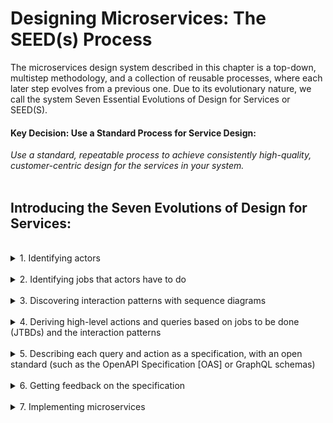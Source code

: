 # Designing Microservices: The SEED(s) Process

The microservices design system described in this chapter is a top-down, multistep 
methodology, and a collection of reusable processes, where each later step evolves
from a previous one. Due to its evolutionary nature, we call the system Seven Essential 
Evolutions of Design for Services or SEED(S).

#### **Key Decision: Use a Standard Process for Service Design:**
*Use a standard, repeatable process to achieve consistently high-quality, customer-centric 
design for the services in your system.*  
</br>

## Introducing the Seven Evolutions of Design for Services:
</br>
<details>
<summary>1. Identifying actors</summary>
</br>
SEED(S) takes a distinctly customer-centric approach, viewing as products the services 
it is used to design. By now the “APIs are products” mantra is not particularly novel. Typical plagues of API and service design in our industry are overabstraction and lack of clarity regarding user needs. Too many APIs are simply exposures of some database tables over HTTP or an attempt to provide direct networked access into application internals, via remote procedure calls (RPCs). 

#### **Key Decision: Scope Service Design Using Key Actors**
*Start service design by identifying key actors in your domain, to achieve customer-centric 
scoping of the capabilities represented by the services.*   
</br>

There are several fundamental rules for identifying the right set of actors for your goals:
1. Identifying the boundaries of what key traits differentiate various actors of 
our design is more important than identifying an excruciating level of detail for 
who the actors are.  
2. Overlapping or too-broad actor definitions are usually red flags.  
3. These needs and behaviors that distinguish one actor type from another are relevant.  
4. Less is more—you should use as few distinct actors as possible to describe your 
problem area, but no fewer than necessary. 

### **Example Actors in Our Sample Project**  

*Frequent flyer*

	Emma travels for work, has elite loyalty status with the airline, manages her 
	travel through her work’s reservation system, and uses a number of connected 
	apps to stay on top of her busy schedule. Due to her loyalty status, she 
	is eligible for many perks. Often planning trips on short notice, when 
	traveling with family, she typically uses loyalty miles.

*Family vacationer*

    Riley and their spouse are mostly traveling for vacations with their kid(s). 
	They usually plan trips well in advance, and travel infrequently.

*Airline customer service agent*

    Sean is an experienced customer service agent assisting travelers with booking, 
	rebooking, and resolving issues during travel and after through phone and online chat.


</details> </br>
<details>
<summary>2. Identifying jobs that actors have to do</summary>
</br>  

It is important to understand the jobs that actors have to get done, and only then 
should we create a solution that best addresses their needs. Any effective API or service design methodology operates under the premise that APIs and microservices are types of products, and in their design we can successfully employ the rich *product management* toolset that has been developed over many decades.   

*Consumers of APIs* are typically frontend (web, mobile) or third-party (partner) 
applications, while *consumers of microservices* are various parts of the system itself. When beginning work with microservices, it's helpful to keep in mind that it’s the problems that are timeless; solutions change and evolve all the time.   

</br>  

#### **Key Decision: Use Jobs as the Unit of Analysis**
*Use jobs that key actors have to get done, in your domain, as the unit of analysis for 
collecting requirements.*   
</br>   

User Stories revolve around a user persona; they start with *“as a persona,”* while Job Stories disregard the persona and instead emphasize the circumstance.  The SEED(S) process identifies actors to scope the list of jobs, but at the point of describing each job for that actor, we need to identify circumstances.   
</br>   

### **Using Job Story Format to Capture *Jobs to be Done* (JTBDs)**   

For each of the actors we identify, we need to discover top JTBDs for that actor.  The SEED(S) process uses the Job Stories format as defined by [Paul Adams](https://www.intercom.com/blog-the-dribbblisation-of-design):   

*"when __circumstance__, I want to __motivation__, so I can __goal__"*  
</br> 

#### **Key Decision: Use the Standard Job Story Format**  
*Use a standard format for capturing JTBDs (known as Job Story) to uniformly capture circumstances, motivations, and goals for all your jobs.*   
</br>   

### **Example JTBDs in Our Sample Project** 

*Frequent flyer*                                                                

1. *When* __Emma’s plans change__ and she is unable to travel on a previously 
booked flight, *she wants to* __easily reschedule her flight__, *so she 
can* __get a flight that works for her new plans__.

2. *When __Emma prefers an available seat__* other than the one she has been currently 
assigned, *she wants to __select the alternative seat__*, so *she can __enjoy her flight more__*.
                                                                                
*Family vacationer*                                                             

1. *When* __Riley is planning a flight__* for their family vacation, *they want to* be able to __filter available flights with multiple criteria, including: four adjacent seats available on the flight, the number of connections, connections that go through airports that have facilities friendly to young children, etc.,__ *so that their* __family can fly with maximum comfort__.

2. *When* __Riley is planning a quick, unplanned family getaway for a long weekend__, 
*they want to* __get suggestions for interesting available trips that are affordable and a short flight__ *so they* __can have a list of choices they can consider__.
                                                                                
*Airline customer service agent*  

1. *When* __a customer calls Sean__, *he wants to* __have a servicing ticket open pre-filled with customer information__, *so he can* start tracking the progress towards the resolution of the customer need.

2. *When* __a customer is asking Sean to find them a convenient flight for their trip__, *he wants to* __be able to find a fitting flight using a flexible set of filtering criteria__, *so he can* meet the customer need and book a flight.   
</br>   

Job Stories provide a great format for conversations with subject matter experts and actual customers, but they are not convenient for deriving actual technical requirements. 

</details> </br>
<details>
<summary>3. Discovering interaction patterns with sequence diagrams</summary>
</br>

To proceed with a good design, we need to understand the service interaction patterns of our subdomain. You will want to draw an interaction diagram, explaining the sequence of events within your model.  SEED(S) recommends employing Unified Modeling Language (UML) sequence diagrams for this task.

We highly recommend using one of the Markdown-based diagramming formats, such as [PlantUML](https://plantuml.com/).

We recommend this kind of approach because modeling in a microservices team is a team activity. Using a text-based format instead of a graphical file will allow team members to:   

* Keep modeling separate from everyone’s personal choice of editor.
* Easily and effectively version-control sources of the diagrams.
* The diagrams become code and anything you can do with the code, you can now do with your diagrams as well;

##### **Key Decision: Use PlantUML Sequence Diagrams to Discover Interaction Patterns**
*To discover interaction patterns in SEED(S) methodology, we choose to use UML sequence diagrams expressed in a textual (Markdown) format such as PlantUML.*

The Job Stories and actors represent the requirements of the physical world. They do not generally map to technical interactions one-to-one. Your interaction model of the events do not necessarily have to occur between the actors described in the first step of the SEED(S) process. Neither do they have to correspond to the jobs directly. Rather, your interaction diagrams may go a level deeper and show how the user-centric requirements translate into interactions between services at a technical level.

For instance the PlantUML text may read as follows:  
```yaml
@startuml
AgentServicing -> ReservationsApi: checkRes(reservationId)
ReservationsApi -> ReservationCRUD: reserve(data)
ReservationsApi -> ReservationCRUD: cancel(reservationId)
@enduml
```   
</br>   
![A rendered PlantUML of the sample UML](sequenceDiagram.png )



Once we have the sequence diagrams of the interactions, we can capture the technical requirements for a microservice, or an API, in the form of a set of actions and queries described using a standard syntax.  





</details> </br>
<details>
<summary>4. Deriving high-level actions and queries based on jobs to be done (JTBDs) and the interaction patterns</summary>
</br>
this
</details> </br>
<details>
<summary>5. Describing each query and action as a specification, with an open standard (such as the OpenAPI Specification [OAS] or GraphQL schemas)</summary>
</br>
this
</details> </br>
<details>
<summary>6. Getting feedback on the specification</summary>
</br>
this
</details> </br>
<details>
<summary>7. Implementing microservices</summary>
</br>
this
</details> </br>


